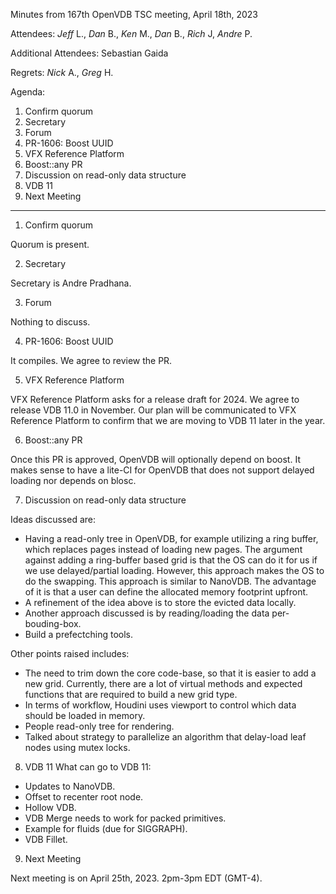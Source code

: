 Minutes from 167th OpenVDB TSC meeting, April 18th, 2023

Attendees: *Jeff* L., *Dan* B., *Ken* M., *Dan* B., *Rich* J,
*Andre* P.

Additional Attendees: Sebastian Gaida

Regrets: *Nick* A., *Greg* H.

Agenda:

1) Confirm quorum
2) Secretary
3) Forum
4) PR-1606: Boost UUID
5) VFX Reference Platform
6) Boost::any PR
7) Discussion on read-only data structure
8) VDB 11
9) Next Meeting

------------

1) Confirm quorum

Quorum is present.

2) Secretary

Secretary is Andre Pradhana.

3) Forum

Nothing to discuss.

4) PR-1606: Boost UUID

It compiles. We agree to review the PR.

5) VFX Reference Platform

VFX Reference Platform asks for a release draft for 2024. We
agree to release VDB 11.0 in November. Our plan will be communicated
to VFX Reference Platform to confirm that we are moving to VDB 11 later
in the year.

6) Boost::any PR

Once this PR is approved, OpenVDB will optionally depend on boost. It makes
sense to have a lite-CI for OpenVDB that does not support delayed loading
nor depends on blosc.

7) Discussion on read-only data structure

Ideas discussed are:
 - Having a read-only tree in OpenVDB, for example utilizing a ring
   buffer, which replaces pages instead of loading new pages. The
   argument against adding a ring-buffer based grid is that the OS
   can do it for us if we use delayed/partial loading. However, this
   approach makes the OS to do the swapping. This approach is similar
   to NanoVDB. The advantage of it is that a user can define the allocated
   memory footprint upfront.
 - A refinement of the idea above is to store the evicted data locally.
 - Another approach discussed is by reading/loading the data per-
   bouding-box.
 - Build a prefectching tools.

Other points raised includes:
 - The need to trim down the core code-base, so that it is easier
   to add a new grid. Currently, there are a lot of virtual methods
   and expected functions that are required to build a new grid type.
 - In terms of workflow, Houdini uses viewport to control which
   data should be loaded in memory.
 - People read-only tree for rendering.
 - Talked about strategy to parallelize an algorithm that delay-load
   leaf nodes using mutex locks.

8) VDB 11
What can go to VDB 11:
 - Updates to NanoVDB.
 - Offset to recenter root node.
 - Hollow VDB.
 - VDB Merge needs to work for packed primitives.
 - Example for fluids (due for SIGGRAPH).
 - VDB Fillet.

9) Next Meeting

Next meeting is on April 25th, 2023. 2pm-3pm EDT (GMT-4).
